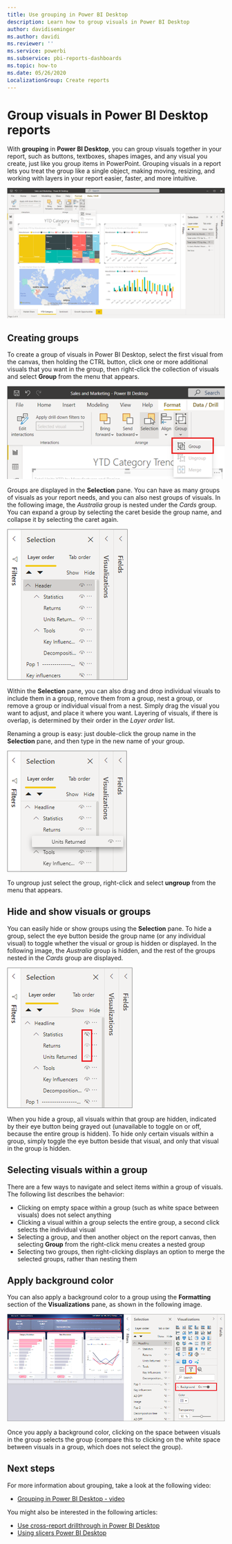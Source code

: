 ```yaml
---
title: Use grouping in Power BI Desktop
description: Learn how to group visuals in Power BI Desktop
author: davidiseminger
ms.author: davidi
ms.reviewer: ''
ms.service: powerbi
ms.subservice: pbi-reports-dashboards
ms.topic: how-to
ms.date: 05/26/2020
LocalizationGroup: Create reports
---
```

# Group visuals in Power BI Desktop reports
With **grouping** in **Power BI Desktop**, you can group visuals together in your report, such as buttons, textboxes, shapes images, and any visual you create, just like you group items in PowerPoint. Grouping visuals in a report lets you treat the group like a single object, making moving, resizing, and working with layers in your report easier, faster, and more intuitive.

![Using grouping](media/desktop-grouping-visuals/grouping-visuals-01.png)


## Creating groups

To create a group of visuals in Power BI Desktop, select the first visual from the canvas, then holding the CTRL button, click one or more additional visuals that you want in the group, then right-click the collection of visuals and select **Group** from the menu that appears.

![select two or more items to group](media/desktop-grouping-visuals/grouping-visuals-02.png)

Groups are displayed in the **Selection** pane. You can have as many groups of visuals as your report needs, and you can also nest groups of visuals. In the following image, the *Australia* group is nested under the *Cards* group. You can expand a group by selecting the caret beside the group name, and collapse it by selecting the caret again. 

![nesting groups](media/desktop-grouping-visuals/grouping-visuals-03.png)

Within the **Selection** pane, you can also drag and drop individual visuals to include them in a group, remove them from a group, nest a group, or remove a group or individual visual from a nest. Simply drag the visual you want to adjust, and place it where you want. Layering of visuals, if there is overlap, is determined by their order in the *Layer order* list.

Renaming a group is easy: just double-click the group name in the **Selection** pane, and then type in the new name of your group.

![drag and drop groups](media/desktop-grouping-visuals/grouping-visuals-04.png)

To ungroup just select the group, right-click and select **ungroup** from the menu that appears.

## Hide and show visuals or groups

You can easily hide or show groups using the **Selection** pane. To hide a group, select the eye button beside the group name (or any individual visual) to toggle whether the visual or group is hidden or displayed. In the following image, the *Australia* group is hidden, and the rest of the groups nested in the *Cards* group are displayed.


![hide and display groups](media/desktop-grouping-visuals/grouping-visuals-05.png)

When you hide a group, all visuals within that group are hidden, indicated by their eye button being grayed out (unavailable to toggle on or off, because the entire group is hidden). To hide only certain visuals within a group, simply toggle the eye button beside that visual, and only that visual in the group is hidden.

## Selecting visuals within a group

There are a few ways to navigate and select items within a group of visuals. The following list describes the behavior:

* Clicking on empty space within a group (such as white space between visuals) does not select anything
* Clicking a visual within a group selects the entire group, a second click selects the individual visual
* Selecting a group, and then another object on the report canvas, then selecting **Group** from the right-click menu creates a nested group
* Selecting two groups, then right-clicking displays an option to merge the selected groups, rather than nesting them

## Apply background color

You can also apply a background color to a group using the **Formatting** section of the **Visualizations** pane, as shown in the following image. 

![background color for groups](media/desktop-grouping-visuals/grouping-visuals-06.png)

Once you apply a background color, clicking on the space between visuals in the group selects the group (compare this to clicking on the white space between visuals in a group, which does not select the group). 


## Next steps
For more information about grouping, take a look at the following video:

* [Grouping in Power BI Desktop - video](https://youtu.be/sf4n7VXoQHY?t=10)

You might also be interested in the following articles:

* [Use cross-report drillthrough in Power BI Desktop](desktop-cross-report-drill-through.md)
* [Using slicers Power BI Desktop](../visuals/power-bi-visualization-slicers.md)
